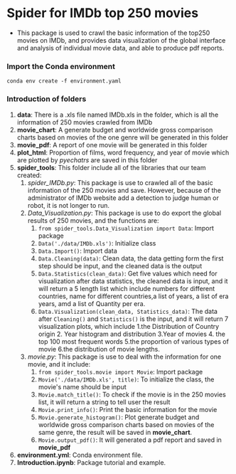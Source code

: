 # Spider for IMDb top 250 movies
- This package is used to crawl the basic information of the top250 movies on IMDb, and provides data visualization of the global interface and analysis of individual movie data, and able to produce pdf reports.
### Import the Conda environment
`conda env create -f environment.yaml`
### Introduction of folders  
   1. **data**: There is a .xls file named IMDb.xls in the folder, which is all the information of 250 movies crawled from IMDb  
   2. **movie_chart**: A generate budget and worldwide gross comparison charts based on movies of the one genre will be generated in this folder
   3. **movie_pdf**: A report of one movie will be generated in this folder
   4. **plot_html**: Proportion of films, word frequency, and year of movie which are plotted by *pyechatrs* are saved in this folder
   5. **spider_tools**: This folder include all of the libraries that our team created:  
      1. *spider_IMDb.py*: This package is use to crawled all of the basic information of the 250 movies and save. However, because of the administrator of IMDb website add a detection to judge human or robot, it is not longer to run.
      2. *Data_Visualization.py*: This package is use to do export the global results of 250 movies, and the functions are:
         1. `from spider_tools.Data_Visualization import Data`: Import package
         2. `Data('./data/IMDb.xls')`: Initialize class
         3. `Data.Import()`:  Import data
         4. `Data.Cleaning(data)`:  Clean data, the data getting form the first step should be input, and the cleaned data is the output
         5. `Data.Statistics(clean_data)`: Get five values which need for visualization after data statistics, the cleaned data is input, and it will return a 5 length list which include numbers for different countries, name for different countries,a list of years, a list of era years, amd a list of Quantity per era.
         6. `Data.Visualization(clean_data, Statistics_data)`: The data after `Cleaning()` and `Statistics()` is the input, and it will return 7 visualization plots, which include 1.the Distribution of Country origin 2. Year histogram and distribution 3.Year of movies 4. the top 100 most frequent words 5.the proportion of various types of movie 6.the distribution of movie lengths. 
      3. *movie.py*: This package is use to deal with the information for one movie, and it include:
         1. `from spider_tools.movie import Movie`: Import package
         2. `Movie('./data/IMDb.xls', title)`: To initialize the class, the movie's name should be input
         3. `Movie.match_title()`: To check if the movie is in the 250 movies list, it will return a string to tell user the result
         4. `Movie.print_info()`: Print the basic information for the movie
         5. `Movie.generate_histogram()`: Plot generate budget and worldwide gross comparison charts based on movies of the same genre, the result will be saved in **movie_chart**.
         6. `Movie.output_pdf()`: It will generated a pdf report and saved in **movie_pdf**
   6. **environment.yml**: Conda environment file.
   7. **Introduction.ipynb**: Package tutorial and example.